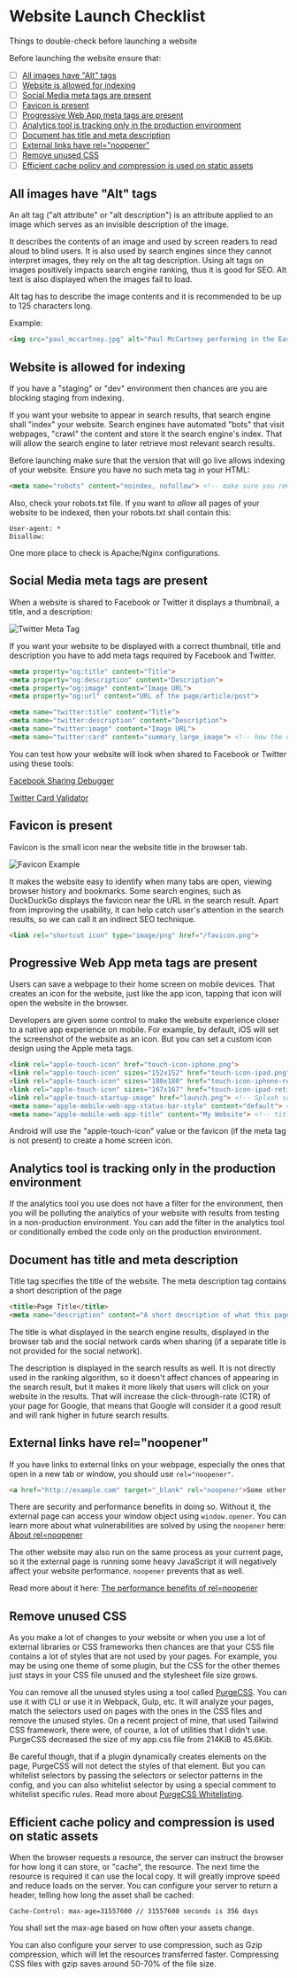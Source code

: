 # Website Launch Checklist
Things to double-check before launching a website

Before launching the website ensure that:

- [ ] [All images have "Alt" tags](#all-images-have-alt-tags)
- [ ] [Website is allowed for indexing](#website-is-allowed-for-indexing)
- [ ] [Social Media meta tags are present](#social-media-meta-tags-are-present)
- [ ] [Favicon is present](#favicon-is-present)
- [ ] [Progressive Web App meta tags are present](#progressive-web-app-meta-tags-are-present)
- [ ] [Analytics tool is tracking only in the production environment](#analytics-tracking-only-in-the-production-environment)
- [ ] [Document has title and meta description](#document-has-title-and-meta-description)
- [ ] [External links have rel="noopener"](#external-links-have-relnoopener)
- [ ] [Remove unused CSS](#remove-unused-css)
- [ ] [Efficient cache policy and compression is used on static assets](efficient-cache-policy-and-compression-is-used-on-static-assets)

## All images have "Alt" tags
An alt tag ("alt attribute" or "alt description") is an attribute applied to an image which serves as an invisible description of the image. 

It describes the contents of an image and used by screen readers to read aloud to blind users.
It is also used by search engines since they cannot interpret images, they rely on the alt tag description. Using alt tags on images positively impacts search engine ranking, thus it is good for SEO.
Alt text is also displayed when the images fail to load.

Alt tag has to describe the image contents and it is recommended to be up to 125 characters long.

Example:
```html
<img src="paul_mccartney.jpg" alt="Paul McCartney performing in the East Room of the White House">
```

## Website is allowed for indexing

If you have a "staging" or "dev" environment then chances are you are blocking staging from indexing. 

If you want your website to appear in search results, that search engine shall "index" your website. Search engines have automated "bots" that visit webpages, "crawl" the content and store it the search engine's index. That will allow the search engine to later retrieve most relevant search results.

Before launching make sure that the version that will go live allows indexing of your website. Ensure you have no such meta tag in your HTML:

```html
<meta name="robots" content="noindex, nofollow"> <!-- make sure you remove this if you want your website to be indexed by search engines
```

Also, check your robots.txt file. If you want to *allow* all pages of your website to be indexed, then your robots.txt shall contain this:

```
User-agent: *
Disallow:
```

One more place to check is Apache/Nginx configurations.

## Social Media meta tags are present

When a website is shared to Facebook or Twitter it displays a thumbnail, a title, and a description:

![Twitter Meta Tag](./images/twitter-meta-tags.png)

If you want your website to be displayed with a correct thumbnail, title and description you have to add meta tags required by Facebook and Twitter.

```html
<meta property="og:title" content="Title">
<meta property="og:description" content="Description">
<meta property="og:image" content="Image URL">
<meta property="og:url" content="URL of the page/article/post">

<meta name="twitter:title" content="Title">
<meta name="twitter:description" content="Description">
<meta name="twitter:image" content="Image URL">
<meta name="twitter:card" content="summary_large_image"> <!-- how the card is displayed -->
```

You can test how your website will look when shared to Facebook or Twitter using these tools:

[Facebook Sharing Debugger](https://developers.facebook.com/tools/debug/sharing/)

[Twitter Card Validator](https://cards-dev.twitter.com/validator)

## Favicon is present

Favicon is the small icon near the website title in the browser tab.

![Favicon Example](./images/twitter-favicon.png)

It makes the website easy to identify when many tabs are open, viewing browser history and bookmarks. Some search engines, such as DuckDuckGo displays the favicon near the URL in the search result. Apart from improving the usability, it can help catch user's attention in the search results, so we can call it an indirect SEO technique.

```html
<link rel="shortcut icon" type="image/png" href="/favicon.png">
```

## Progressive Web App meta tags are present

Users can save a webpage to their home screen on mobile devices. That creates an icon for the website, just like the app icon, tapping that icon will open the website in the browser.

Developers are given some control to make the website experience closer to a native app experience on mobile. For example, by default, iOS will set the screenshot of the website as an icon. But you can set a custom icon design using the Apple meta tags.

```html
<link rel="apple-touch-icon" href="touch-icon-iphone.png">
<link rel="apple-touch-icon" sizes="152x152" href="touch-icon-ipad.png">
<link rel="apple-touch-icon" sizes="180x180" href="touch-icon-iphone-retina.png">
<link rel="apple-touch-icon" sizes="167x167" href="touch-icon-ipad-retina.png">
<link rel="apple-touch-startup-image" href="launch.png"> <!-- Splash screen image (image that is displayed when the website is buing opened) -->
<meta name="apple-mobile-web-app-status-bar-style" content="default"> <!-- Status bar style -->
<meta name="apple-mobile-web-app-title" content="My Website"> <!-- title of the website --> 
```

Android will use the "apple-touch-icon" value or the favicon (if the meta tag is not present) to create a home screen icon.

## Analytics tool is tracking only in the production environment

If the analytics tool you use does not have a filter for the environment, then you will be polluting the analytics of your website with results from testing in a non-production environment. You can add the filter in the analytics tool or conditionally embed the code only on the production environment.

## Document has title and meta description

Title tag specifies the title of the website. The meta description tag contains a short description of the page

```html
<title>Page Title</title>
<meta name="description" content="A short description of what this page is about">
```

The title is what displayed in the search engine results, displayed in the browser tab and the social network cards when sharing (if a separate title is not provided for the social network). 

The description is displayed in the search results as well. It is not directly used in the ranking algorithm, so it doesn't affect chances of appearing in the search result, but it makes it more likely that users will click on your website in the results. That will increase the click-through-rate (CTR) of your page for Google, that means that Google will consider it a good result and will rank higher in future search results.

## External links have rel="noopener"

If you have links to external links on your webpage, especially the ones that open in a new tab or window, you should use `rel="noopener"`.

```html
<a href="http://example.com" target="_blank" rel="noopener">Some other site</a>
```

There are security and performance benefits in doing so. Without it, the external page can access your window object using `window.opener`. You can learn more about what vulnerabilities are solved by using the `noopener` here: [About rel=noopener](https://mathiasbynens.github.io/rel-noopener/)

The other website may also run on the same process as your current page, so it the external page is running some heavy JavaScript it will negatively affect your website performance. `noopener` prevents that as well. 

Read more about it here: [The performance benefits of rel=noopener](https://jakearchibald.com/2016/performance-benefits-of-rel-noopener/)

## Remove unused CSS

As you make a lot of changes to your website or when you use a lot of external libraries or CSS frameworks then chances are that your CSS file contains a lot of styles that are not used by your pages. For example, you may be using one theme of some plugin, but the CSS for the other themes just stays in your CSS file unused and the stylesheet file size grows.

You can remove all the unused styles using a tool called [PurgeCSS](https://github.com/FullHuman/purgecss). You can use it with CLI or use it in Webpack, Gulp, etc. It will analyze your pages, match the selectors used on pages with the ones in the CSS files and remove the unused styles. On a recent project of mine, that used Tailwind CSS framework, there were, of course, a lot of utilities that I didn't use. PurgeCSS decreased the size of my app.css file from 214KiB to 45.6Kib.

Be careful though, that if a plugin dynamically creates elements on the page, PurgeCSS will not detect the styles of that element. But you can whitelist selectors by passing the selectors or selector patterns in the config, and you can also whitelist selector by using a special comment to whitelist specific rules. Read more about [PurgeCSS Whitelisting](https://www.purgecss.com/whitelisting).

## Efficient cache policy and compression is used on static assets

When the browser requests a resource, the server can instruct the browser for how long it can store, or "cache", the resource. The next time the resource is required it can use the local copy. It will greatly improve speed and reduce loads on the server. You can configure your server to return a header, telling how long the asset shall be cached:

```
Cache-Control: max-age=31557600 // 31557600 seconds is 356 days
```

You shall set the max-age based on how often your assets change.

You can also configure your server to use compression, such as Gzip compression, which will let the resources transferred faster. Compressing CSS files with gzip saves around 50-70% of the file size. 